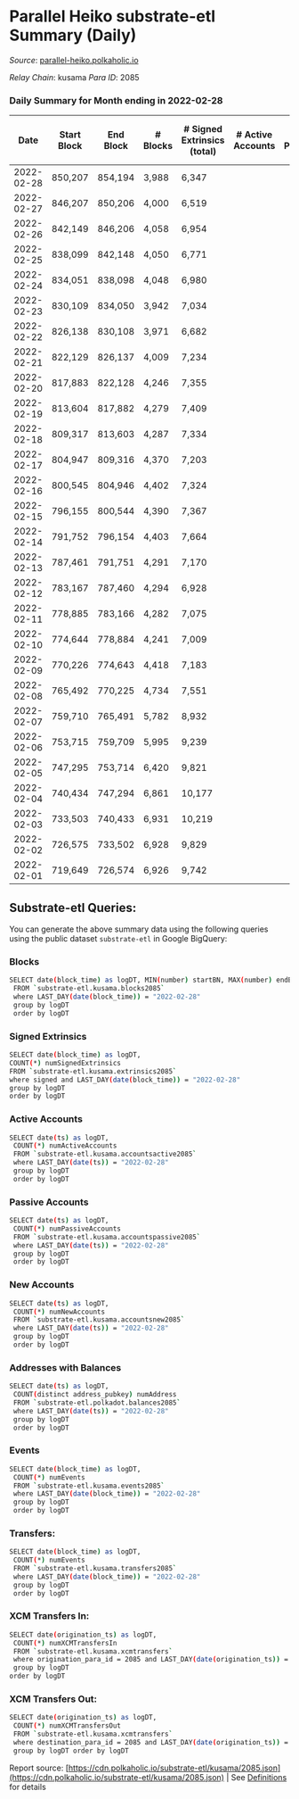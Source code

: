 # Parallel Heiko substrate-etl Summary (Daily)

_Source_: [parallel-heiko.polkaholic.io](https://parallel-heiko.polkaholic.io)

*Relay Chain*: kusama
*Para ID*: 2085



### Daily Summary for Month ending in 2022-02-28


| Date | Start Block | End Block | # Blocks | # Signed Extrinsics (total) | # Active Accounts | # Passive | # New | # Addresses with Balances | # Events | # Transfers | # XCM Transfers In | # XCM Transfers Out | Issues | 
| ---- | ----------- | --------- | -------- | --------------------------- | ----------------- | --------- | ----- | ------------------------- | -------- | ----------- | ------------------ | ------------------- | ------ |
| 2022-02-28 | 850,207 | 854,194 | 3,988 | 6,347 |  |  |  | 10,959 | 33,962 | 574 ($0.00115) |   |   |  |
| 2022-02-27 | 846,207 | 850,206 | 4,000 | 6,519 |  |  |  | 10,959 | 34,957 | 837 ($0.00178) |   |   |  |
| 2022-02-26 | 842,149 | 846,206 | 4,058 | 6,954 |  |  |  | 10,959 | 36,483 | 526 ($0.00115) |   |   |  |
| 2022-02-25 | 838,099 | 842,148 | 4,050 | 6,771 |  |  |  | 10,959 | 35,784 | 573 ($0.89) |   |   |  |
| 2022-02-24 | 834,051 | 838,098 | 4,048 | 6,980 |  |  |  | 10,958 | 36,667 | 623 ($0.00104) |   |   |  |
| 2022-02-23 | 830,109 | 834,050 | 3,942 | 7,034 |  |  |  | 10,958 | 36,764 | 707 ($0.00137) |   |   |  |
| 2022-02-22 | 826,138 | 830,108 | 3,971 | 6,682 |  |  |  | 10,958 | 35,492 | 773 ($0.90) |   |   |  |
| 2022-02-21 | 822,129 | 826,137 | 4,009 | 7,234 |  |  |  | 10,957 | 37,912 | 907 ($4.47) |   |   |  |
| 2022-02-20 | 817,883 | 822,128 | 4,246 | 7,355 |  |  |  | 10,956 | 38,714 | 769 ($0.00178) |   |   |  |
| 2022-02-19 | 813,604 | 817,882 | 4,279 | 7,409 |  |  |  | 10,956 | 39,365 | 1,120 ($8.93) |   |   |  |
| 2022-02-18 | 809,317 | 813,603 | 4,287 | 7,334 |  |  |  | 10,956 | 38,815 | 864 ($1.30) |   |   |  |
| 2022-02-17 | 804,947 | 809,316 | 4,370 | 7,203 |  |  |  | 10,955 | 38,186 | 609 ($6.21) |   |   |  |
| 2022-02-16 | 800,545 | 804,946 | 4,402 | 7,324 |  |  |  | 10,955 | 39,085 | 940 ($0.00184) |   | 1 ($153.24) |  |
| 2022-02-15 | 796,155 | 800,544 | 4,390 | 7,367 |  |  |  | 10,954 | 38,940 | 662 (-) |   |   |  |
| 2022-02-14 | 791,752 | 796,154 | 4,403 | 7,664 |  |  |  | 10,954 | 40,459 | 955 (-) |   |   |  |
| 2022-02-13 | 787,461 | 791,751 | 4,291 | 7,170 |  |  |  | 10,953 | 38,129 | 833 (-) |   |   |  |
| 2022-02-12 | 783,167 | 787,460 | 4,294 | 6,928 |  |  |  | 10,952 | 37,015 | 671 ($3,736.52) |   |   |  |
| 2022-02-11 | 778,885 | 783,166 | 4,282 | 7,075 |  |  |  | 10,944 | 37,770 | 870 ($4,713.17) |   |   |  |
| 2022-02-10 | 774,644 | 778,884 | 4,241 | 7,009 |  |  |  | 10,943 | 37,641 | 1,073 ($0.00139) |   |   |  |
| 2022-02-09 | 770,226 | 774,643 | 4,418 | 7,183 |  |  |  | 10,943 | 38,720 | 1,102 ($989.55) |   |   |  |
| 2022-02-08 | 765,492 | 770,225 | 4,734 | 7,551 |  |  |  | 10,943 | 41,120 | 1,390 ($8,937.08) |   |   |  |
| 2022-02-07 | 759,710 | 765,491 | 5,782 | 8,932 |  |  |  | 10,943 | 48,692 | 1,341 ($0.00366) |   |   |  |
| 2022-02-06 | 753,715 | 759,709 | 5,995 | 9,239 |  |  |  | 10,943 | 50,197 | 1,192 ($0.00199) |   |   |  |
| 2022-02-05 | 747,295 | 753,714 | 6,420 | 9,821 |  |  |  | 10,943 | 53,231 | 1,061 ($0.00252) |   |   |  |
| 2022-02-04 | 740,434 | 747,294 | 6,861 | 10,177 |  |  |  | 10,943 | 55,623 | 1,138 ($0.00229) |   |   |  |
| 2022-02-03 | 733,503 | 740,433 | 6,931 | 10,219 |  |  |  | 10,943 | 56,025 | 1,201 ($1,116.20) |   |   |  |
| 2022-02-02 | 726,575 | 733,502 | 6,928 | 9,829 |  |  |  | 10,922 | 54,234 | 1,018 ($49.71) |   |   |  |
| 2022-02-01 | 719,649 | 726,574 | 6,926 | 9,742 |  |  |  | 10,921 | 54,123 | 1,237 ($141.77) |   |   |  |

## Substrate-etl Queries:
You can generate the above summary data using the following queries using the public dataset `substrate-etl` in Google BigQuery:

### Blocks
```bash
SELECT date(block_time) as logDT, MIN(number) startBN, MAX(number) endBN, COUNT(*) numBlocks 
 FROM `substrate-etl.kusama.blocks2085`  
 where LAST_DAY(date(block_time)) = "2022-02-28" 
 group by logDT 
 order by logDT
```

### Signed Extrinsics
```bash
SELECT date(block_time) as logDT, 
COUNT(*) numSignedExtrinsics 
FROM `substrate-etl.kusama.extrinsics2085`  
where signed and LAST_DAY(date(block_time)) = "2022-02-28" 
group by logDT 
order by logDT
```

### Active Accounts
```bash
SELECT date(ts) as logDT, 
 COUNT(*) numActiveAccounts 
 FROM `substrate-etl.kusama.accountsactive2085` 
 where LAST_DAY(date(ts)) = "2022-02-28" 
 group by logDT 
 order by logDT
```

### Passive Accounts
```bash
SELECT date(ts) as logDT, 
 COUNT(*) numPassiveAccounts 
 FROM `substrate-etl.kusama.accountspassive2085` 
 where LAST_DAY(date(ts)) = "2022-02-28" 
 group by logDT 
 order by logDT
```

### New Accounts
```bash
SELECT date(ts) as logDT, 
 COUNT(*) numNewAccounts 
 FROM `substrate-etl.kusama.accountsnew2085` 
 where LAST_DAY(date(ts)) = "2022-02-28" 
 group by logDT
 order by logDT
```

### Addresses with Balances
```bash
SELECT date(ts) as logDT,
 COUNT(distinct address_pubkey) numAddress 
 FROM `substrate-etl.polkadot.balances2085` 
 where LAST_DAY(date(ts)) = "2022-02-28" 
 group by logDT 
 order by logDT
```

### Events
```bash
SELECT date(block_time) as logDT, 
 COUNT(*) numEvents 
 FROM `substrate-etl.kusama.events2085` 
 where LAST_DAY(date(block_time)) = "2022-02-28" 
 group by logDT 
 order by logDT
```

### Transfers:
```bash
SELECT date(block_time) as logDT, 
 COUNT(*) numEvents 
 FROM `substrate-etl.kusama.transfers2085` 
 where LAST_DAY(date(block_time)) = "2022-02-28" 
 group by logDT 
 order by logDT
```

### XCM Transfers In:
```bash
SELECT date(origination_ts) as logDT, 
 COUNT(*) numXCMTransfersIn 
 FROM `substrate-etl.kusama.xcmtransfers` 
 where origination_para_id = 2085 and LAST_DAY(date(origination_ts)) = "2022-02-28" 
 group by logDT 
order by logDT
```

### XCM Transfers Out:
```bash
SELECT date(origination_ts) as logDT, 
 COUNT(*) numXCMTransfersOut 
 FROM `substrate-etl.kusama.xcmtransfers` 
 where destination_para_id = 2085 and LAST_DAY(date(origination_ts)) = "2022-02-28" 
 group by logDT order by logDT
```


Report source: [https://cdn.polkaholic.io/substrate-etl/kusama/2085.json](https://cdn.polkaholic.io/substrate-etl/kusama/2085.json) | See [Definitions](/DEFINITIONS.md) for details
